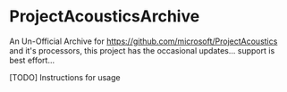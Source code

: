 # ProjectAcousticsArchive

An Un-Official Archive for https://github.com/microsoft/ProjectAcoustics and it's processors, this project has the occasional updates... support is best effort...

[TODO] Instructions for usage
